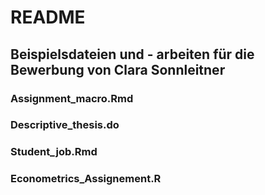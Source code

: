 # README


## Beispielsdateien und - arbeiten für die Bewerbung von Clara Sonnleitner


### Assignment_macro.Rmd

### Descriptive_thesis.do

### Student_job.Rmd

### Econometrics_Assignement.R
